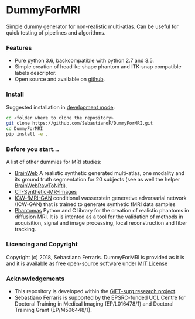 # DummyForMRI

Simple dummy generator for non-realistic multi-atlas. 
Can be useful for quick testing of pipelines and algorithms.
 
### Features

+ Pure python 3.6, backcompatible with python 2.7 and 3.5.
+ Simple creation of headlike shape phantom and ITK-snap compatible labels descriptor.
+ Open source and available on [github](https://github.com/SebastianoF/DummyForMRI).

### Install

Suggested installation in [development mode](https://avolkov.github.io/installing-python-packages-in-development-mode.html):
```bash
cd <folder where to clone the repository>
git clone https://github.com/SebastianoF/DummyForMRI.git
cd DummyForMRI
pip install -e .
```

### Before you start...

A list of other dummies for MRI studies:

+ [BrainWeb](http://brainweb.bic.mni.mcgill.ca/brainweb/) A realistic synthetic generated multi-atlas, one modality and its ground truth segmentation for 
20 subjects (see as well the helper [BrainWebRawToNifti](https://github.com/SebastianoF/BrainWebRawToNifti)).   
+ [CT-Synthetic-MR-Images](https://github.com/zoukai214/CT-Synthetic-MR-Images)  
+ [ICW-fMRI-GAN](https://github.com/BlissChapman/ICW-fMRI-GAN) conditional wasserstein generative adversarial network (ICW-GAN) that is trained to generate synthetic 
fMRI data samples
+ [Phantomas](https://github.com/ecaruyer/phantomas) Python and C library for the creation of realistic phantoms in 
diffusion MRI. It is  is intented as a tool for the validation of methods in acquisition, signal and image processing, local reconstruction and fiber tracking.

### Licencing and Copyright

Copyright (c) 2018, Sebastiano Ferraris. DummyForMRI is provided as it is and 
it is available as free open-source software under 
[MIT License](https://github.com/SebastianoF/DummyForMRI/blob/master/LICENCE.txt)


### Acknowledgements

+ This repository is developed within the [GIFT-surg research project](http://www.gift-surg.ac.uk).
+ Sebastiano Ferraris is supported by the EPSRC-funded UCL Centre for Doctoral Training in Medical Imaging 
(EP/L016478/1) and Doctoral Training Grant (EP/M506448/1). 




